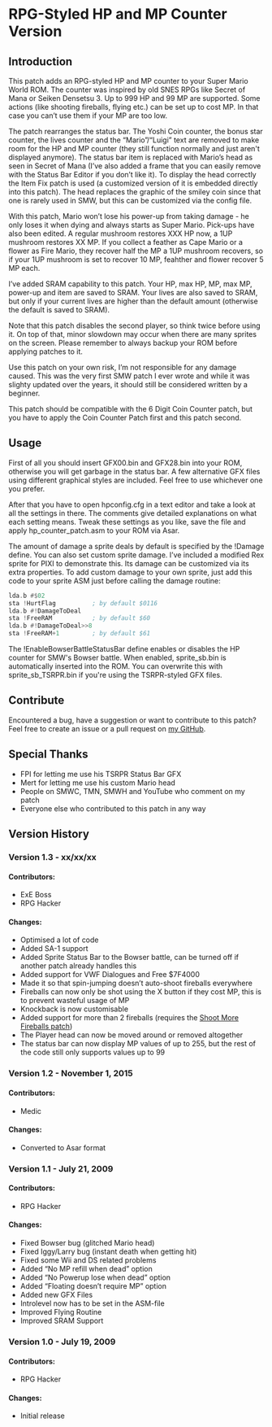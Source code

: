 # RPG-Styled HP and MP Counter Version



## Introduction

This patch adds an RPG-styled HP and MP counter to your Super Mario World ROM. The counter was inspired by old SNES RPGs like Secret of Mana or Seiken Densetsu 3. Up to 999 HP and 99 MP are supported. Some actions (like shooting fireballs, flying etc.) can be set up to cost MP. In that case you can’t use them if your MP are too low.

The patch rearranges the status bar. The Yoshi Coin counter, the bonus star counter, the lives counter and the “Mario”/“Luigi” text are removed to make room for the HP and MP counter (they still function normally and just aren't displayed anymore). The status bar item is replaced with Mario’s head as seen in Secret of Mana (I’ve also added a frame that you can easily remove with the Status Bar Editor if you don’t like it). To display the head correctly the Item Fix patch is used (a customized version of it is embedded directly into this patch). The head replaces the graphic of the smiley coin since that one is rarely used in SMW, but this can be customized via the config file.

With this patch, Mario won’t lose his power-up from taking damage - he only loses it when dying and always starts as Super Mario. Pick-ups have also been edited. A regular mushroom restores XXX HP now, a 1UP mushroom restores XX MP. If you collect a feather as Cape Mario or a flower as Fire Mario, they recover half the MP a 1UP mushroom recovers, so if your 1UP mushroom is set to recover 10 MP, feahther and flower recover 5 MP each.

I’ve added SRAM capability to this patch. Your HP, max HP, MP, max MP, power-up and item are saved to SRAM. Your lives are also saved to SRAM, but only if your current lives are higher than the default amount (otherwise the default is saved to SRAM).

Note that this patch disables the second player, so think twice before using it. On top of that, minor slowdown may occur when there are many sprites on the screen. Please remember to always backup your ROM before applying patches to it.

Use this patch on your own risk, I’m not responsible for any damage caused. This was the very first SMW patch I ever wrote and while it was slighty updated over the years, it should still be considered written by a beginner.

This patch should be compatible with the 6 Digit Coin Counter patch, but you have to apply the Coin Counter Patch first and this patch second.



## Usage

First of all you should insert GFX00.bin and GFX28.bin into your ROM, otherwise you will get garbage in the status bar. A few alternative GFX files using different graphical styles are included. Feel free to use whichever one you prefer.

After that you have to open hpconfig.cfg in a text editor and take a look at all the settings in there. The comments give detailed explanations on what each setting means. Tweak these settings as you like, save the file and apply hp_counter_patch.asm to your ROM via Asar.

The amount of damage a sprite deals by default is specified by the !Damage define. You can also set custom sprite damage. I’ve included a modified Rex sprite for PIXI to demonstrate this. Its damage can be customized via its extra properties. To add custom damage to your own sprite, just add this code to your sprite ASM just before calling the damage routine:

```asm
lda.b #$02
sta !HurtFlag          ; by default $0116
lda.b #!DamageToDeal
sta !FreeRAM           ; by default $60
lda.b #!DamageToDeal>>8
sta !FreeRAM+1         ; by default $61
```

The !EnableBowserBattleStatusBar define enables or disables the HP counter for SMW's Bowser battle. When enabled, sprite_sb.bin is automatically inserted into the ROM. You can overwrite this with sprite_sb_TSRPR.bin if you're using the TSRPR-styled GFX files.



## Contribute

Encountered a bug, have a suggestion or want to contribute to this patch? Feel free to create an issue or a pull request on [my GitHub](https://github.com/RPGHacker/SMW-Workspace/).



## Special Thanks

- FPI for letting me use his TSRPR Status Bar GFX
- Mert for letting me use his custom Mario head
- People on SMWC, TMN, SMWH and YouTube who comment on my patch
- Everyone else who contributed to this patch in any way



## Version History


### Version 1.3 - xx/xx/xx

#### Contributors:
- ExE Boss
- RPG Hacker

#### Changes:
- Optimised a lot of code
- Added SA-1 support
- Added Sprite Status Bar to the Bowser battle, can be turned off if another patch already handles this
- Added support for VWF Dialogues and Free $7F4000
- Made it so that spin-jumping doesn’t auto-shoot fireballs everywhere
- Fireballs can now only be shot using the X button if they cost MP, this is to prevent wasteful usage of MP
- Knockback is now customisable
- Added support for more than 2 fireballs (requires the [Shoot More Fireballs patch](https://www.smwcentral.net/?p=section&a=details&id=4469))
- The Player head can now be moved around or removed altogether
- The status bar can now display MP values of up to 255, but the rest of the code still only supports values up to 99


### Version 1.2 - November 1, 2015

#### Contributors:
- Medic

#### Changes:
- Converted to Asar format


### Version 1.1 - July 21, 2009

#### Contributors:
- RPG Hacker

#### Changes:
- Fixed Bowser bug (glitched Mario head)
- Fixed Iggy/Larry bug (instant death when getting hit)
- Fixed some Wii and DS related problems
- Added “No MP refill when dead” option
- Added “No Powerup lose when dead” option
- Added “Floating doesn’t require MP” option
- Added new GFX Files
- Introlevel now has to be set in the ASM-file
- Improved Flying Routine
- Improved SRAM Support


### Version 1.0 - July 19, 2009

#### Contributors:
- RPG Hacker

#### Changes:
- Initial release
